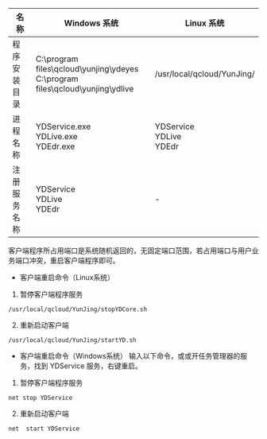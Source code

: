 
|名称 | Windows 系统 | Linux 系统 |
|---------|---------|---------|
| 程序安装目录  | C:\program files\qcloud\yunjing\ydeyes <br>C:\program files\qcloud\yunjing\ydlive  | /usr/local/qcloud/YunJing/  |
| 进程名称   | YDService.exe <br>YDLive.exe <br>YDEdr.exe  | YDService <br>YDLive<br>YDEdr |
| 注册服务名称   | YDService <br>YDLive<br>YDEdr   |       -   |

客户端程序所占用端口是系统随机返回的，无固定端口范围，若占用端口与用户业务端口冲突，重启客户端程序即可。
- 客户端重启命令（Linux系统）
 1. 暂停客户端程序服务
```
/usr/local/qcloud/YunJing/stopYDCore.sh 
```
 2. 重新启动客户端
```
/usr/local/qcloud/YunJing/startYD.sh
```
- 客户端重启命令（Windows系统）
输入以下命令，或或开任务管理器的服务，找到 YDService 服务，右键重启。
 1. 暂停客户端程序服务
```
net stop YDService
```
 2. 重新启动客户端
```
net  start YDService
```

